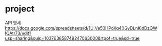 # project

API 명세
https://docs.google.com/spreadsheets/d/1U_Ve50HPoXq40GyDLnI8dDzQWIQAtr73/edit?usp=sharing&ouid=103763858749247063000&rtpof=true&sd=true
